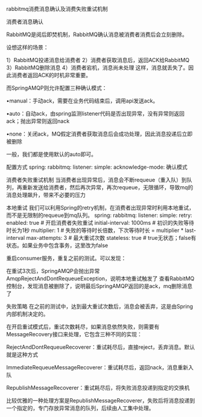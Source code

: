 rabbitmq消费消息确认及消费失败重试机制

消费者消息确认

RabbitMQ是阅后即焚机制，RabbitMQ确认消息被消费者消费后会立刻删除。

设想这样的场景：

1）RabbitMQ投递消息给消费者
2）消费者获取消息后，返回ACK给RabbitMQ
3）RabbitMQ删除消息
4）消费者宕机，消息尚未处理
这样，消息就丢失了。因此消费者返回ACK的时机非常重要。


而SpringAMQP则允许配置三种确认模式：

•manual：手动ack，需要在业务代码结束后，调用api发送ack。

•auto：自动ack，由spring监测listener代码是否出现异常，没有异常则返回ack；抛出异常则返回nack

•none：关闭ack，MQ假定消费者获取消息后会成功处理，因此消息投递后立即被删除

一般，我们都是使用默认的auto即可。

配置方式
spring:
    rabbitmq:
        listener:
            simple:
                acknowledge-mode: 确认模式

消费者失败重试机制
当消费者出现异常后，消息会不断requeue（重入队）到队列，再重新发送给消费者，然后再次异常，再次requeue，无限循环，导致mq的消息处理飙升，带来不必要的压力

本地重试
我们可以利用Spring的retry机制，在消费者出现异常时利用本地重试，而不是无限制的requeue到mq队列。
spring:
    rabbitmq:
        listener:
            simple:
                retry:
                    enabled: true # 开启消费者失败重试
                    initial-interval: 1000ms # 初识的失败等待时长为1秒
                    multiplier: 1 # 失败的等待时长倍数，下次等待时长 = multiplier * last-interval
                    max-attempts: 3 # 最大重试次数
                    stateless: true # true无状态；false有状态。如果业务中包含事务，这里改为false

重启consumer服务，重复之前的测试。可以发现：

在重试3次后，SpringAMQP会抛出异常AmqpRejectAndDontRequeueException，说明本地重试触发了
查看RabbitMQ控制台，发现消息被删除了，说明最后SpringAMQP返回的是ack，mq删除消息了

失败策略
在之前的测试中，达到最大重试次数后，消息会被丢弃，这是由Spring内部机制决定的。

在开启重试模式后，重试次数耗尽，如果消息依然失败，则需要有MessageRecovery接口来处理，它包含三种不同的实现：

RejectAndDontRequeueRecoverer：重试耗尽后，直接reject，丢弃消息。默认就是这种方式

ImmediateRequeueMessageRecoverer：重试耗尽后，返回nack，消息重新入队

RepublishMessageRecoverer：重试耗尽后，将失败消息投递到指定的交换机


比较优雅的一种处理方案是RepublishMessageRecoverer，失败后将消息投递到一个指定的，专门存放异常消息的队列，后续由人工集中处理。

